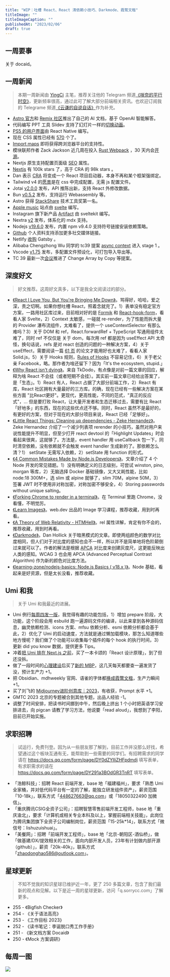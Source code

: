 ```yaml
---
title: "WIP：吐槽 React、React 清依赖小技巧、Darkmode、霞鹜文楷"
titleImage: ""
titleImageCaption: ""
publishedAt: "2023/02/06"
draft: true
---
```


## 一周要事

关于 docaid。

## 一周新闻
> 本期一周新闻由 [YingCi](https://github.com/fz6m) 主笔，推荐关注他的 Telegram 频道[《咲奈的平行时空》](https://t.me/SakinaSpace)，更新频率很高，通过此可了解大部分前端相关资讯。也欢迎订阅我的 Telegrame 频道[《云谦的自说自话》](https://t.me/yqtalk)作为补充。

- [Astro 官方](https://houston.astro.build/)和 [Remix 社区](https://remix.polymath.chat/)推出了自己的 AI 文档，基于 OpenAI 智能解答。
- 代码编写 PPT 工具 Slidev 支持了幻灯片一样的[切换动画](https://twitter.com/antfu7/status/1619536044311089154)。
- [PS5 的用户界面](https://twitter.com/syke/status/1619413099861413889)由 React Native 编写。
- 现在 CSS 属性已经有 [570](https://www.w3.org/Style/CSS/all-properties.en.html) 个了。
- [Import maps](https://caniuse.com/import-maps) 即将获得跨浏览器平台的支持性。
- 模块联邦作者 Zack Jackson 近几周在投入 [Rust Webpack](https://twitter.com/ScriptedAlchemy/status/1619951813687660544) ，30 天内会[开源](https://twitter.com/ScriptedAlchemy/status/1621220073192189952)。
- Nextjs 原生支持配置页面级 [SEO](https://twitter.com/leeerob/status/1619743437577912321) 属性。
- [Nextjs](https://github.com/vercel/next.js) 有 100k stars 了，高于 CRA 的 98k stars 。
- Dan 表示 [CRA](https://github.com/reactjs/reactjs.org/pull/5487#issuecomment-1409720741) 将变成一个 React 项目启动器，本身不再和某个框架强绑定。
- Tailwind v4 的[愿景](https://twitter.com/adamwathan/status/1620261896611061760)是在 css 中完成配置，无需 js 配置文件。
- Jotai [v2.0.0](https://github.com/pmndrs/jotai/releases/tag/v2.0.0) 发布，API 推陈出新，支持 React 外修改数据。
- Bun [v0.5.2](https://bun.sh/blog/bun-v0.5.2) 发布，支持运行 Webassembly 等。
- Astro 获得 [StackShare](https://stackshare.io/posts/top-developer-tools-2022#new) 技术工具奖第一名。
- [Apple music](https://music.apple.com/cn/browse) 站点由 [svelte](https://svelte.dev/blog/whats-new-in-svelte-february-2023) 编写。
- Instagram 旗下新产品 [Artifact](https://artifact.news/) 由 sveltekit 编写。
- Nextra [v2](https://the-guild.dev/blog/nextra-2) 发布，体系化的 mdx 支持。
- Nodejs [v19.6.0](https://nodejs.org/en/blog/release/v19.6.0/) 发布，内置 npm v9.4.0 支持符号链接安装依赖策略。
- [Github](https://github.blog/changelog/2023-02-02-add-more-social-links-to-your-user-profile/) 个人资料支持添加更多社交媒体链接。
- Netlify [收购](https://www.gatsbyjs.com/blog/gatsby-is-joining-netlify/) Gatsby 。
- Alibaba Chengzhong Wu 同学的 tc39 提案 [async context](https://github.com/tc39/proposal-async-context) 进入 stage 1 。
- Vscode [v1.75](https://code.visualstudio.com/updates/v1_75) 发布，多配置文件预设化，可打包导入导出等。
- TC 39 最新一次[会议](https://twitter.com/robpalmer2/status/1621234674327605248)推进了 Change Array by Copy 等提案。

## 深度好文
> 好文推荐。这周好文真多，以下是我全文阅读过的部分。

- [《React I Love You, But You're Bringing Me Down》](https://marmelab.com/blog/2022/09/20/react-i-love-you.html)。骂得好，哈哈，爱之深，责之切啊。如果你想吐槽 React，照着念就完了。1）表单没有稳定官方方案，一路用社区库过来，目前相对好的是 [Formik](https://formik.org/) 和 [React-hook-form](https://react-hook-form.com/)，看看人家 Svelte，2）Context 太敏感，一碰就 re-render，为了性能而拆大量的 Provider 瀑布流组件，太难看了，提供一个 useContextSelector 有那么难吗？3）关于 DOM 和 ref，React.forwardRef + TypeScript 写通用组件太难了，同时 ref 不仅仅是 关于 dom，每次用 ref 都是因为 useEffect API 太奇怪，换句话说，refs 是对 react 创造的问题的一种解决方案，4）关于 useEffect，需要阅读一篇 [61 页](https://t.me/yqtalk/164) 的论文才能用好也太难了，看看人家 Solid.js，5）关于 Hooks 规则，[Rules of Hooks](https://reactjs.org/docs/hooks-rules.html) 不容易记住，6）关于老父亲 Facebook，略。那作者为啥还留下？因为「It's the ecosystem, stupid.」
- [《Why React isn't dying》](https://tkdodo.eu/blog/why-react-isnt-dying)。来自 TkDodo，有点像是对前一篇文章的回应，解释为啥 React 不会挂（或者短期不会挂）。其实前一篇文章已经给出答案了，是「生态」。1）React 有人，React 占据了大部分前端工作，2）React 有库，React 社区拥有大量最好的三方库。的确，现在已经有一些解决方案在某些方面 "比React更好"。更现代，更高性能，不同的范式，"真正的反应式"，… 但是要打败 React，让大量开发者和生态迁移过去，需要有比 React 「好地多」的东西，现在的这些优点还不够。同时，React 虽然不是最好的，有更好的方案，但对于现在的大部分项目来说，React 已经「足够好」。
- [《Little React Things: Cleaning up dependencies - Zeke Hernandez》](https://www.zekehernandez.com/posts/cleaning-up-dependencies)。Zeke Hernandez 介绍了一个减少列表项 rerender 的小技巧，虽然对用户来说性能提升不明显，但至少打开 react devtool 的「Highlight Updates」时会看起来很爽，这就够了。方法是，event handler 用 useCallback 包一下，同时清空依赖，没有依赖就不会触发 event handler 生成新的了。那依赖怎么清？1） setState 无需写入依赖，2）setState 用 function 的形式。
- [《4 Common Mistakes Made by Node.js Developers》](https://amplication.com/blog/4-common-mistakes-made-by-nodejs-developers)。文章介绍了 4 个 Node 开发的常见错题。1）没有明确定义的日志级别，可尝试 winston, pino, morgan 等库，2）无脑选择 Docker 基础镜像，又大又耗性能，比如 node:18 300M+，选 slim 或 alpine 就够了，slim 70M，alpine 50M，3）签署 JWT 时不使用非对称加密，对称加密不够安全，4）Storing passwords without unique salting。
- [《Forking Chrome to render in a terminal》](https://fathy.fr/carbonyl)。在 Terminal 里跑 Chrome，没看懂，不明觉厉。
- [《Learn Images》](https://web.dev/learn/images/)。web.dev 出品的 Image 学习课程，推荐收藏，用到时再看。
- [《A Theory of Web Relativity - HTMHell》](https://www.htmhell.dev/adventcalendar/2022/21/)。rel 属性详解，肯定有你不会的，推荐收藏，用到时再看。
- [《Darkmode》](https://typefully.com/DanHollick/UceA0ne)。Dan Hollick 关于暗黑模式的文章。即使两组颜色的数学对比度相同，但人们对于对比度的感知也会不一样，所以并不是简单地将色阶颠倒过来就可以了。作者的解法是根据 [APCA](https://twitter.com/DanHollick/status/1468958644364402702?s=20) 对比度来创建灰度尺，这更能反映出人类的感知。WCAG 3 也会用 APCA (Advanced Perceptual Contrast Algorithm) 作为新的颜色对比度方法。
- [《learning-zone/nodejs-basics: Node.js Basics ( v18.x )》](https://github.com/learning-zone/nodejs-basics)。Node 基础，看起来是好资源，但是太长没看，推荐收藏。

## Umi 和我
> 关于 Umi 和我最近的进展。

- Umi 例行[每周四发一版](https://github.com/umijs/umi/releases)，我觉得有趣的功能包括，1）增加 prepare 阶段，大功能，这个阶段会用 esbuild 跑一遍源码文件的编译，以此来拿到各种源码信息，幽灵依赖检测、icons 方案、mfsu 依赖分析、esmi 依赖分析都会基于此，2）优化了 Umi 的启动速度，方法就是通过懒加载模块，那怎么知道哪些地方慢呢？我们做了个功能可以收集每个插件的每个 hook 的执行时间，3）更新 did you know 数据，提供更多 Tips。
- 冲着[把 Umi 排在 Next.js 之前](https://t.me/yqtalk/158)，买了一本卡颂的「React 设计原理」，到了但还没拆。
- 做了一段时间的[心理建设](https://t.me/yqtalk/155)后买了[新的 MBP](https://t.me/yqtalk/157)，这几天每天都要查一遍发货了没，预计生产力 +1。
- 把 Obsidian、mdhweekly 官网、语雀的字体都[换成霞鹜文楷](https://t.me/yqtalk/163)，生产力瞬间 +1。
- 买了刘飞的 [Midjourney进阶创意库｜2023](https://xiaobot.net/p/MJ2023)，有收获，Prompt 水平 +1。
- GMTC 2023 北京的专题被合到其他专题，出品人经验 -1。
- 调整了时间安排，把读书时间挪到中午，然后晚上挤出 1 个小时把英语学习安排进去，向 pigcan 请教了学习方法，他说要「read aloud」，我想到了李阳，目前已开始实施。

## 求职招聘
> 试运行，免费刊登。因为从一些朋友那了解到，目前工作并没那么好找，希望通过这个板块互通有无，能帮助到一些需要的同学们。有招聘需求的同学请在 https://docs.qq.com/form/page/DY0dZYlliZHFpdmdj 填写表单，有求职需求的请在 https://docs.qq.com/form/page/DY291a3BOdGR3TnRT 填写表单。

- 「浩鲸科技」：招聘 React 前端开发，base 地「福建福州」，要求「熟悉 Umi 全家桶，并对低代码平台有一定的了解，能独立研发组件资产」，薪资范围「10-18k」，联系方式「448627663@qq.com」或「18050322490 加微信」。
- 「重庆腾讯CSIG全资子公司」：招聘智慧零售前端开发工程师，base 地「重庆渝北」，要求「计算机或相关专业本科及以上，掌握前端相关技能」，此岗位为腾讯集团旗下全资子公司编制岗位，薪资范围「15-25k*14」，联系方式「微信号：lishuzuishuai」。
- 「美餐网」：招聘「前端开发工程师」，base 地「北京-朝阳区-酒仙桥」，做「做基建/DX/提效相关的工作，面向内部开发人员，23年有计划做内部开源（github）」，薪资「20k-40k」，联系方式「zhaodonghao586@outlook.com」。

## 星球更新
> 不知不觉我的知识星球已维护近一年，更了 250 多篇文章，包含了我们最新的观点和见解。以下是近一周的星球更新，访问「q.sorrycc.com」了解更多。

- 255 - 《Bigfish Checker》
- 254 - 《关于语法高亮》
- 253 - 《工作目标 2023》
- 252 - 《读书笔记：李诞脱口秀工作手册》
- 251 - 《新文档方案 Docaid》
- 250 - 《Mock 方案调研》

## 每周一图

![](https://img.alicdn.com/imgextra/i2/O1CN01NURoCS1i4TGGrA3Pr_!!6000000004359-0-tps-1150-680.jpg)

